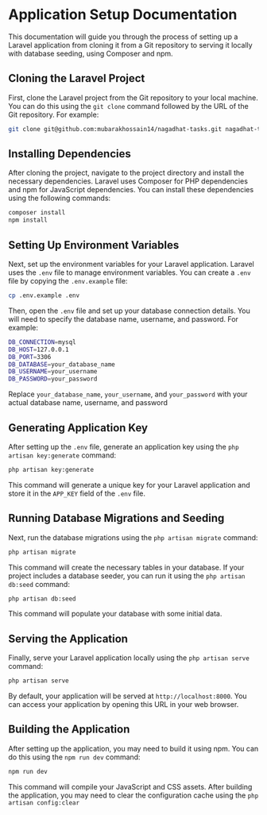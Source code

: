 # Application Setup Documentation

This documentation will guide you through the process of setting up a Laravel application from cloning it from a Git repository to serving it locally with database seeding, using Composer and npm.

## Cloning the Laravel Project

First, clone the Laravel project from the Git repository to your local machine. You can do this using the `git clone` command followed by the URL of the Git repository. For example:

```bash
git clone git@github.com:mubarakhossain14/nagadhat-tasks.git nagadhat-tasks
```

## Installing Dependencies

After cloning the project, navigate to the project directory and install the necessary dependencies. Laravel uses Composer for PHP dependencies and npm for JavaScript dependencies. You can install these dependencies using the following commands:

```bash
composer install
npm install
```


## Setting Up Environment Variables

Next, set up the environment variables for your Laravel application. Laravel uses the `.env` file to manage environment variables. You can create a `.env` file by copying the `.env.example` file:

```bash
cp .env.example .env
```

Then, open the `.env` file and set up your database connection details. You will need to specify the database name, username, and password. For example:

```bash
DB_CONNECTION=mysql
DB_HOST=127.0.0.1
DB_PORT=3306
DB_DATABASE=your_database_name
DB_USERNAME=your_username
DB_PASSWORD=your_password
```

Replace `your_database_name`, `your_username`, and `your_password` with your actual database name, username, and password 

## Generating Application Key

After setting up the `.env` file, generate an application key using the `php artisan key:generate` command:

```bash
php artisan key:generate
```

This command will generate a unique key for your Laravel application and store it in the `APP_KEY` field of the `.env` file.

## Running Database Migrations and Seeding

Next, run the database migrations using the `php artisan migrate` command:

```bash
php artisan migrate
```

This command will create the necessary tables in your database. If your project includes a database seeder, you can run it using the `php artisan db:seed` command:

```bash
php artisan db:seed
```

This command will populate your database with some initial data.

## Serving the Application

Finally, serve your Laravel application locally using the `php artisan serve` command:

```bash
php artisan serve
```

By default, your application will be served at `http://localhost:8000`. You can access your application by opening this URL in your web browser.

## Building the Application

After setting up the application, you may need to build it using npm. You can do this using the `npm run dev` command:

```bash
npm run dev
```

This command will compile your JavaScript and CSS assets. After building the application, you may need to clear the configuration cache using the `php artisan config:clear`
